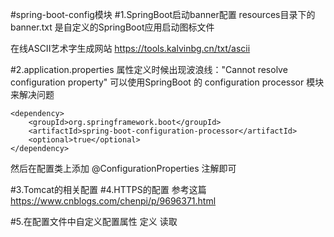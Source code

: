 #spring-boot-config模块
#1.SpringBoot启动banner配置
resources目录下的banner.txt 是自定义的SpringBoot应用启动图标文件

在线ASCII艺术字生成网站
https://tools.kalvinbg.cn/txt/ascii

#2.application.properties
属性定义时候出现波浪线："Cannot resolve configuration property" 可以使用SpringBoot 的 configuration processor 模块来解决问题

```
<dependency>
    <groupId>org.springframework.boot</groupId>
    <artifactId>spring-boot-configuration-processor</artifactId>
    <optional>true</optional>
</dependency>
```
然后在配置类上添加 @ConfigurationProperties 注解即可

#3.Tomcat的相关配置
#4.HTTPS的配置
参考这篇
https://www.cnblogs.com/chenpi/p/9696371.html

#5.在配置文件中自定义配置属性
定义
读取

